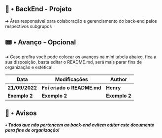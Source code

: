 ## 🧭 • BackEnd - Projeto

➔ Área responsável para colaboração e gerenciamento do back-end pelos respectivos subgrupos


## 📟 • Avanço - Opcional

➔ Caso prefira você pode colocar os avanços na mini tabela abaixo, fica a sua disposição, basta editar o README.md, será mais parar fins de organização e estética!

| **Data** | **Modificações** | **Author** |
| --- | --- | --- | 
| **21/09/2022** | **Foi criado o README.md** | **Henry** |
| **Exemplo 2** | **Exemplo 2** | **Exemplo 2** |

## 🛑 • Avisos

***• Todos que não pertencem ao back-end evitem editar este documento para fins de organização!***
